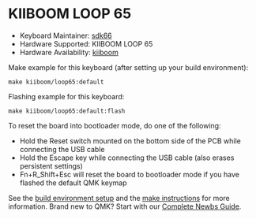 # KIIBOOM LOOP 65

* Keyboard Maintainer: [sdk66](https://github.com/sdk66)
* Hardware Supported: KIIBOOM LOOP 65
* Hardware Availability: [kiiboom](https://www.kiiboom.com)

Make example for this keyboard (after setting up your build environment):

    make kiiboom/loop65:default
        
Flashing example for this keyboard:

    make kiiboom/loop65:default:flash

To reset the board into bootloader mode, do one of the following:

* Hold the Reset switch mounted on the bottom side of the PCB while connecting the USB cable
* Hold the Escape key while connecting the USB cable (also erases persistent settings)
* Fn+R_Shift+Esc will reset the board to bootloader mode if you have flashed the default QMK keymap

See the [build environment setup](https://docs.qmk.fm/#/getting_started_build_tools) and the [make instructions](https://docs.qmk.fm/#/getting_started_make_guide) for more information. Brand new to QMK? Start with our [Complete Newbs Guide](https://docs.qmk.fm/#/newbs).
